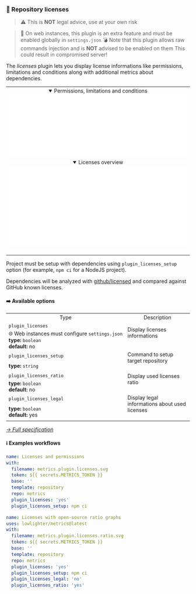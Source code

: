 ### 📜 Repository licenses

> ⚠️ This is **NOT** legal advice, use at your own risk

> 🔣 On web instances, this plugin is an extra feature and must be enabled globally in `settings.json`
> 💣 Note that this plugin allows raw commands injection and is **NOT** advised to be enabled on them
> This could result in compromised server!

The *licenses* plugin lets you display license informations like permissions, limitations and conditions along with additional metrics about dependencies.

<table>
  <td align="center">
    <details open><summary>Permissions, limitations and conditions</summary>
      <img src="https://github.com/lowlighter/lowlighter/blob/master/metrics.plugin.licenses.svg">
    </details>
    <details open><summary>Licenses overview</summary>
      <img src="https://github.com/lowlighter/lowlighter/blob/master/metrics.plugin.licenses.ratio.svg">
    </details>
    <img width="900" height="1" alt="">
  </td>
</table>

Project must be setup with dependencies using `plugin_licenses_setup` option (for example, `npm ci` for a NodeJS project).

Dependencies will be analyzed with [github/licensed](https://github.com/github/licensed) and compared against GitHub known licenses.

#### ➡️ Available options

<!--options-->
<table>
  <tr>
    <td align="center" nowrap="nowrap">Type</i></td><td align="center" nowrap="nowrap">Description</td>
  </tr>
  <tr>
    <td nowrap="nowrap"><code>plugin_licenses</code></td>
    <td rowspan="2">Display licenses informations<img width="900" height="1" alt=""></td>
  </tr>
  <tr>
    <td nowrap="nowrap">🌐 Web instances must configure <code>settings.json</code><br>
<b>type:</b> <code>boolean</code>
<br>
<b>default:</b> no<br></td>
  </tr>
  <tr>
    <td nowrap="nowrap"><code>plugin_licenses_setup</code></td>
    <td rowspan="2">Command to setup target repository<img width="900" height="1" alt=""></td>
  </tr>
  <tr>
    <td nowrap="nowrap"><b>type:</b> <code>string</code>
<br></td>
  </tr>
  <tr>
    <td nowrap="nowrap"><code>plugin_licenses_ratio</code></td>
    <td rowspan="2">Display used licenses ratio<img width="900" height="1" alt=""></td>
  </tr>
  <tr>
    <td nowrap="nowrap"><b>type:</b> <code>boolean</code>
<br>
<b>default:</b> no<br></td>
  </tr>
  <tr>
    <td nowrap="nowrap"><code>plugin_licenses_legal</code></td>
    <td rowspan="2">Display legal informations about used licenses<img width="900" height="1" alt=""></td>
  </tr>
  <tr>
    <td nowrap="nowrap"><b>type:</b> <code>boolean</code>
<br>
<b>default:</b> yes<br></td>
  </tr>
</table>
<!--/options-->

*[→ Full specification](metadata.yml)*

#### ℹ️ Examples workflows

<!--examples-->
```yaml
name: Licenses and permissions
with:
  filename: metrics.plugin.licenses.svg
  token: ${{ secrets.METRICS_TOKEN }}
  base: ''
  template: repository
  repo: metrics
  plugin_licenses: 'yes'
  plugin_licenses_setup: npm ci

```
```yaml
name: Licenses with open-source ratio graphs
uses: lowlighter/metrics@latest
with:
  filename: metrics.plugin.licenses.ratio.svg
  token: ${{ secrets.METRICS_TOKEN }}
  base: ''
  template: repository
  repo: metrics
  plugin_licenses: 'yes'
  plugin_licenses_setup: npm ci
  plugin_licenses_legal: 'no'
  plugin_licenses_ratio: 'yes'

```
<!--/examples-->
